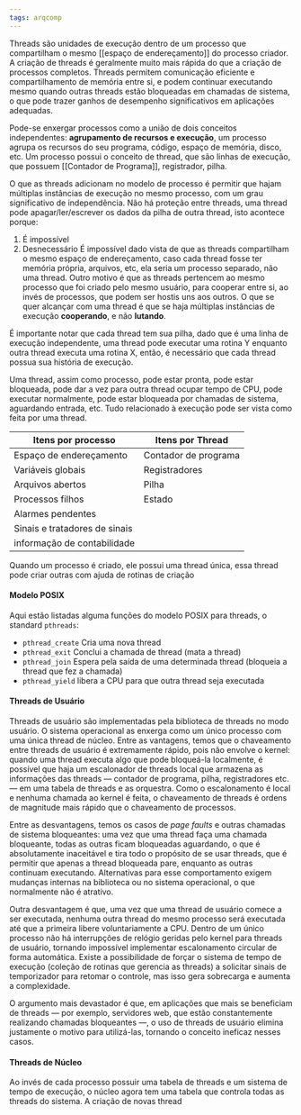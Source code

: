```yaml
---
tags: arqcomp
---
```


Threads são unidades de execução dentro de um processo que compartilham o mesmo [[espaço de endereçamento]] do processo criador. A criação de threads é geralmente muito mais rápida do que a criação de processos completos. Threads permitem comunicação eficiente e compartilhamento de memória entre si, e podem continuar executando mesmo quando outras threads estão bloqueadas em chamadas de sistema, o que pode trazer ganhos de desempenho significativos em aplicações adequadas.

Pode-se enxergar processos como a união de dois conceitos independentes: **agrupamento de recursos e execução**, um processo agrupa os recursos do seu programa, código, espaço de memória, disco, etc. Um processo possui o conceito de thread, que são linhas de execução, que possuem [[Contador de Programa]], registrador, pilha.

O que as threads adicionam no modelo de processo é permitir que hajam múltiplas instâncias de execução no mesmo processo, com um grau significativo de independência. Não há proteção entre threads, uma thread pode apagar/ler/escrever os dados da pilha de outra thread, isto acontece porque:
1. É impossível
2. Desnecessário
É impossível dado vista de que as threads compartilham o mesmo espaço de endereçamento, caso cada thread fosse ter memória própria, arquivos, etc, ela seria um processo separado, não uma thread. Outro motivo é que as threads pertencem ao mesmo processo que foi criado pelo mesmo usuário, para cooperar entre si, ao invés de processos, que podem ser hostis uns aos outros. O que se quer alcançar com uma thread é que se haja múltiplas instâncias de execução **cooperando**, e não **lutando**.

É importante notar que cada thread tem sua pilha, dado que é uma linha de execução independente, uma thread pode executar uma rotina Y enquanto outra thread executa uma rotina X, então, é necessário que cada thread possua sua história de execução. 

Uma thread, assim como processo, pode estar pronta, pode estar bloqueada, pode dar a vez para outra thread ocupar tempo de CPU, pode executar normalmente, pode estar bloqueada por chamadas de sistema, aguardando entrada, etc. Tudo relacionado à execução pode ser vista como feita por uma thread.

| **Itens por processo**        | **Itens por Thread** |
| ----------------------------- | -------------------- |
| Espaço de endereçamento       | Contador de programa |
| Variáveis globais             | Registradores        |
| Arquivos abertos              | Pilha                |
| Processos filhos              | Estado               |
| Alarmes pendentes             |                      |
| Sinais e tratadores de sinais |                      |
| informação de contabilidade   |                      |
Quando um processo é criado, ele possui uma thread única, essa thread pode criar outras com ajuda de rotinas de criação

#### Modelo POSIX

Aqui estão listadas alguma funções do modelo POSIX para threads, o standard `pthreads`:

- `pthread_create` Cria uma nova thread
- `pthread_exit` Conclui a chamada de thread (mata a thread)
- `pthread_join` Espera pela saída de uma determinada thread (bloqueia a thread que fez a chamada)
- `pthread_yield` libera a CPU para que outra thread seja executada

#### Threads de Usuário

Threads de usuário são implementadas pela biblioteca de threads no modo usuário. O sistema operacional as enxerga como um único processo com uma única thread de núcleo. Entre as vantagens, temos que o chaveamento entre threads de usuário é extremamente rápido, pois não envolve o kernel: quando uma thread executa algo que pode bloqueá-la localmente, é possível que haja um escalonador de threads local que armazena as informações das threads — contador de programa, pilha, registradores etc. — em uma tabela de threads e as orquestra. Como o escalonamento é local e nenhuma chamada ao kernel é feita, o chaveamento de threads é ordens de magnitude mais rápido que o chaveamento de processos.

Entre as desvantagens, temos os casos de _page faults_ e outras chamadas de sistema bloqueantes: uma vez que uma thread faça uma chamada bloqueante, todas as outras ficam bloqueadas aguardando, o que é absolutamente inaceitável e tira todo o propósito de se usar threads, que é permitir que apenas a thread bloqueada pare, enquanto as outras continuam executando. Alternativas para esse comportamento exigem mudanças internas na biblioteca ou no sistema operacional, o que normalmente não é atrativo.

Outra desvantagem é que, uma vez que uma thread de usuário comece a ser executada, nenhuma outra thread do mesmo processo será executada até que a primeira libere voluntariamente a CPU. Dentro de um único processo não há interrupções de relógio geridas pelo kernel para threads de usuário, tornando impossível implementar escalonamento circular de forma automática. Existe a possibilidade de forçar o sistema de tempo de execução (coleção de rotinas que gerencia as threads) a solicitar sinais de temporizador para retomar o controle, mas isso gera sobrecarga e aumenta a complexidade.

O argumento mais devastador é que, em aplicações que mais se beneficiam de threads — por exemplo, servidores web, que estão constantemente realizando chamadas bloqueantes —, o uso de threads de usuário elimina justamente o motivo para utilizá-las, tornando o conceito ineficaz nesses casos.

#### Threads de Núcleo

Ao invés de cada processo possuir uma tabela de threads e um sistema de tempo de execução, o núcleo agora tem uma tabela que controla todas as threads do sistema. A criação de novas thread